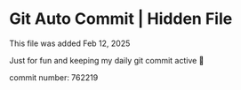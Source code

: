 # Git Auto Commit | Hidden File

This file was added Feb 12, 2025

Just for fun and keeping my daily git commit active 🤪

commit number: 762219
